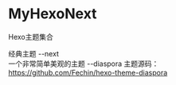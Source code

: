 # MyHexoNext
Hexo主题集合

经典主题  --next  
一个非常简单美观的主题  --diaspora 主题源码：https://github.com/Fechin/hexo-theme-diaspora
